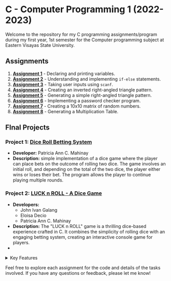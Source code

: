 # C - Computer Programming 1 (2022-2023)

Welcome to the repository for my C programming assignments/program during my first year, 1st semester for the Computer programming subject at Eastern Visayas State University.

## Assignments

1. **[Assignment 1](activities/act1)** - Declaring and printing variables.
2. **[Assignment 2](activities/act2)** - Understanding and implementing `if-else` statements.
3. **[Assignment 3](activities/act3)** - Taking user inputs using `scanf`.
4. **[Assignment 4](activities/act4)** - Creating an inverted right-angled triangle pattern.
5. **[Assignment 5](activities/act5)** - Generating a simple right-angled triangle pattern.
6. **[Assignment 6](activities/act6)** - Implementing a password checker program.
7. **[Assignment 7](activities/act7)** - Creating a 10x10 matrix of random numbers.
8. **[Assignment 8](activities/act8)** - Generating a Multiplication Table.

## FInal Projects
### Project 1: [Dice Roll Betting System](Projects/dicebetting.c)

- **Developer:** Patricia Ann C. Mahinay
- **Description:** simple implementation of a dice game where the player can place bets on the outcome of rolling two dice. The game involves an initial roll, and depending on the total of the two dice, the player either wins or loses their bet. The program allows the player to continue playing multiple rounds.

### Project 2: [LUCK n ROLL - A Dice Game](Projects/Final-Betting-System.c)

- **Developers:** 
  - John Ivan Galang
  - Eloisa Decio
  - Patricia Ann C. Mahinay
- **Description:** The "LUCK n ROLL" game is a thrilling dice-based experience crafted in C. It combines the simplicity of rolling dice with an engaging betting system, creating an interactive console game for players.
- 
<details>
<summary>Key Features</summary>

1. **Dice Rolling:**
- The game features a realistic simulation of two dice rolls.
- Random numbers between 1 and 6 are generated for each die, contributing to the excitement of unpredictability.
1. **Betting System:**
- Players are prompted to place bets before each round, introducing an element of strategy.
- The initial roll determines whether the player wins, loses, or progresses to subsequent rolls based on the sum of the dice.
1. **Visual Enhancements:**
- ASCII art displays for winning and losing scenarios (displayWon and displayLose) add a visual flair to the game, providing a satisfying experience for players.
1. **Rules Explanation:**
- The rules function offers clear and concise explanations of the game rules.
- Players learn about winning conditions, the significance of different rolls, and the overall objective of the game.

1. **Play Again Feature:**
- A playAgain_Lose_No function invites players to continue the excitement by playing again after a losing round.

1. **Roll Function:**
- The roll function simulates subsequent rolls if the initial total doesn't decide the outcome, creating a dynamic and evolving gameplay experience.

1. **Aesthetics:**
- Color functions (red, green, yellow, purple, cyan, reset) are employed to enhance the visual appeal of console text, contributing to an aesthetically pleasing interface.

1. **Sound Effects:**
- The Beep function generates sound effects, adding an auditory dimension to critical events in the game and enhancing the overall gaming experience.

1. **Engaging Entry Point:**
- The main function serves as the entry point, providing an introduction to the game.
- It displays the game title, introduces developers, and offers options to play, view rules, or exit.
  </details>




Feel free to explore each assignment for the code and details of the tasks involved. If you have any questions or feedback, please let me know!
